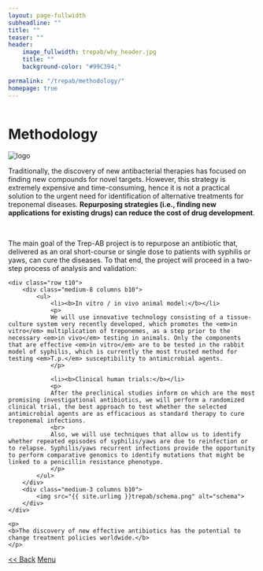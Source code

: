 ```yaml
---
layout: page-fullwidth
subheadline: ""
title: ""
teaser: ""
header:
    image_fullwidth: trepab/why_header.jpg
    title: ""
    background-color: "#99C394;"

permalink: "/trepab/methodology/"
homepage: true
---
```


<div class="row t10">
	<div class="medium-8 columns b30">
		<h1>Methodology</h1>
	</div>
	<div class="medium-4 columns b30">
		<img src="{{ site.urlimg }}trepab/trepab_logo.png" alt="logo">
	</div>
</div>

<div class="row t10">
	<p>
	Traditionally, the discovery of new antibacterial therapies has focused on finding new compounds for novel targets. However, this strategy is extremely expensive and time-consuming, hence it is not a practical solution to the urgent need for identification of alternative treatments for treponemal diseases. <b>Repurposing strategies (i.e., finding new applications for existing drugs) can reduce the cost of drug development</b>.
	</p>
	<br>
	<p>
	The main goal of the Trep-AB project is to repurpose an antibiotic that, delivered as an oral short-course or single dose to patients with syphilis or yaws, can cure the diseases. To that end, the project will proceed in a two-step process of analysis and validation:
	</p>

	<div class="row t10">
		<div class="medium-8 columns b10">
			<ul>
				<li><b>In vitro / in vivo animal model:</b></li>
				<p>
				We will use innovative technology consisting of a tissue-culture system very recently developed, which promotes the <em>in vitro</em> multiplication of treponemes, as a step prior to the necessary <em>in vivo</em> testing in animals. Only the components that are effective <em>in vitro</em> are to be tested in the rabbit model of syphilis, which is currently the most trusted method for testing <em>T.p.</em> susceptibility to antimicrobial agents.
				</p>

				<li><b>Clinical human trials:</b></li>
				<p>
				After the preclinical studies inform on which are the most promising investigational antibiotics, we will perform a randomized clinical trial, the best approach to test whether the selected antimicrobial agents are as efficacious as standard therapy to cure treponemal infections.
				<br>
				Also, we will use techniques that allow us to identify whether repeated episodes of syphilis/yaws are due to reinfection or to relapse. Syphilis/yaws recurrent infections provide the opportunity to perform comparative genomics to identify mutations that might be linked to a penicillin resistance phenotype.
				</p>
			</ul>
		</div>
		<div class="medium-3 columns b10">
			<img src="{{ site.urlimg }}trepab/schema.png" alt="schema">
		</div>
	</div>

	<p>
	<b>The discovery of new effective antibiotics has the potential to change treatment policies worldwide.</b>
	</p>
</div>

<a class="button left r15 tiny radius" href="{{ site.url }}/trepab/why/"> << Back</a> <a class="button left r15 tiny radius" href="{{ site.url }}/trepab">Menu</a>
